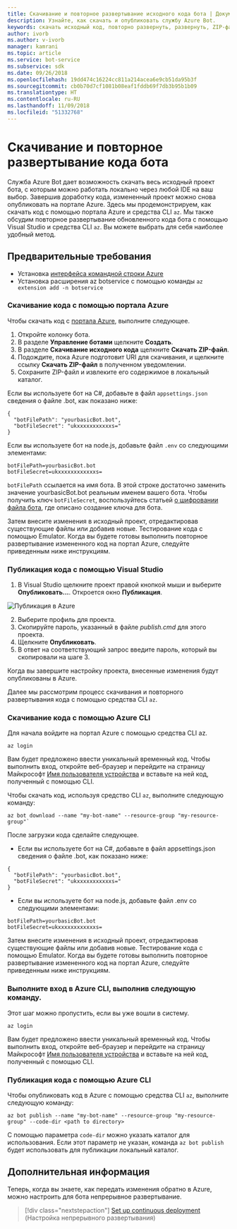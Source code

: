 ```yaml
---
title: Скачивание и повторное развертывание исходного кода бота | Документация Майкрософт
description: Узнайте, как скачать и опубликовать службу Azure Bot.
keywords: скачать исходный код, повторно развернуть, развернуть, ZIP-файл, опубликовать
author: ivorb
ms.author: v-ivorb
manager: kamrani
ms.topic: article
ms.service: bot-service
ms.subservice: sdk
ms.date: 09/26/2018
ms.openlocfilehash: 19dd474c16224cc811a214acea6e9cb51da95b3f
ms.sourcegitcommit: cb0b70d7cf1081b08eaf1fddb69f7db3b95b1b09
ms.translationtype: HT
ms.contentlocale: ru-RU
ms.lasthandoff: 11/09/2018
ms.locfileid: "51332768"
---
```

# <a name="download-and-redeploy-bot-code"></a>Скачивание и повторное развертывание кода бота
Служба Azure Bot дает возможность скачать весь исходный проект бота, с которым можно работать локально через любой IDE на ваш выбор. Завершив доработку кода, измененный проект можно снова опубликовать на портале Azure. Здесь мы продемонстрируем, как скачать код с помощью портала Azure и средства CLI `az`. Мы также обсудим повторное развертывание обновленного кода бота с помощью Visual Studio и средства CLI `az`. Вы можете выбрать для себя наиболее удобный метод.

## <a name="prerequisites"></a>Предварительные требования
- Установка [интерфейса командной строки Azure](https://docs.microsoft.com/en-us/cli/azure/?view=azure-cli-latest)
- Установка расширения az botservice с помощью команды `az extension add -n botservice`

### <a name="download-code-using-the-azure-portal"></a>Скачивание кода с помощью портала Azure
Чтобы скачать код с [портала Azure](https://portal.azure.com), выполните следующее.
1. Откройте колонку бота.
1. В разделе **Управление ботами** щелкните **Создать**.
1. В разделе **Скачивание исходного кода** щелкните **Скачать ZIP-файл**.
1. Подождите, пока Azure подготовит URI для скачивания, и щелкните ссылку **Скачать ZIP-файл** в полученном уведомлении.
1. Сохраните ZIP-файл и извлеките его содержимое в локальный каталог.

Если вы используете бот на C#, добавьте в файл `appsettings.json` сведения о файле .bot, как показано ниже:

```
{
  "botFilePath": "yourbasicBot.bot",
  "botFileSecret": "ukxxxxxxxxxxxs="
}
```

Если вы используете бот на node.js, добавьте файл `.env` со следующими элементами:
```
botFilePath=yourbasicBot.bot
botFileSecret=ukxxxxxxxxxxxxs=
```

`botFilePath` ссылается на имя бота. В этой строке достаточно заменить значение yourbasicBot.bot реальным именем вашего бота. Чтобы получить ключ `botFileSecret`, воспользуйтесь статьей [о шифровании файла бота](https://aka.ms/bot-file-encryption), где описано создание ключа для бота.

Затем внесите изменения в исходный проект, отредактировав существующие файлы или добавив новые. Тестирование кода с помощью Emulator. Когда вы будете готовы выполнить повторное развертывание измененного код на портал Azure, следуйте приведенным ниже инструкциям.

### <a name="publish-code-using-visual-studio"></a>Публикация кода с помощью Visual Studio
1. В Visual Studio щелкните проект правой кнопкой мыши и выберите **Опубликовать...**. Откроется окно **Публикация**.

![Публикация в Azure](~/media/azure-bot-build/azure-csharp-publish.png)

2. Выберите профиль для проекта.
3. Скопируйте пароль, указанный в файле _publish.cmd_ для этого проекта.
4. Щелкните **Опубликовать**.
5. В ответ на соответствующий запрос введите пароль, который вы скопировали на шаге 3.   

Когда вы завершите настройку проекта, внесенные изменения будут опубликованы в Azure. 

Далее мы рассмотрим процесс скачивания и повторного развертывания кода с помощью средства CLI `az`.

### <a name="download-code-using-azure-cli"></a>Скачивание кода с помощью Azure CLI

Для начала войдите на портал Azure с помощью средства CLI az.

```azcli
az login
```

Вам будет предложено ввести уникальный временный код. Чтобы выполнить вход, откройте веб-браузер и перейдите на страницу Майкрософт [Имя пользователя устройства](https://microsoft.com/devicelogin) и вставьте на ней код, полученный с помощью CLI.

Чтобы скачать код, используя средство CLI `az`, выполните следующую команду:
```azcli
az bot download --name "my-bot-name" --resource-group "my-resource-group"`
```
После загрузки кода сделайте следующее.
- Если вы используете бот на C#, добавьте в файл appsettings.json сведения о файле .bot, как показано ниже:

```
{
  "botFilePath": "yourbasicBot.bot",
  "botFileSecret": "ukxxxxxxxxxxxs="
}
```

- Если вы используете бот на node.js, добавьте файл .env со следующими элементами:

```
botFilePath=yourbasicBot.bot
botFileSecret=ukxxxxxxxxxxxxs=
```

Затем внесите изменения в исходный проект, отредактировав существующие файлы или добавив новые. Тестирование кода с помощью Emulator. Когда вы будете готовы выполнить повторное развертывание измененного код на портал Azure, следуйте приведенным ниже инструкциям.

### <a name="login-to-azure-cli-by-running-the-following-command"></a>Выполните вход в Azure CLI, выполнив следующую команду.
Этот шаг можно пропустить, если вы уже вошли в систему.

```azcli
az login
```
Вам будет предложено ввести уникальный временный код. Чтобы выполнить вход, откройте веб-браузер и перейдите на страницу Майкрософт [Имя пользователя устройства](https://microsoft.com/devicelogin) и вставьте на ней код, полученный с помощью CLI.

### <a name="publish-code-using-azure-cli"></a>Публикация кода с помощью Azure CLI
Чтобы опубликовать код в Azure с помощью средства CLI `az`, выполните следующую команду:
```azcli
az bot publish --name "my-bot-name" --resource-group "my-resource-group" --code-dir <path to directory> 
```

С помощью параметра `code-dir` можно указать каталог для использования. Если этот параметр не указан, команда `az bot publish` будет использовать для публикации локальный каталог.

## <a name="next-steps"></a>Дополнительная информация
Теперь, когда вы знаете, как передать изменения обратно в Azure, можно настроить для бота непрерывное развертывание.

> [!div class="nextstepaction"]
> [Set up continuous deployment](bot-service-build-continuous-deployment.md) (Настройка непрерывного развертывания)
